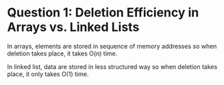 # Question 1: Deletion Efficiency in Arrays vs. Linked Lists

In arrays, elements are stored in sequence of memory addresses so when deletion takes place, it takes O(n) time.

In linked list, data are stored in less structured way so when deletion takes place, it only takes O(1) time.
